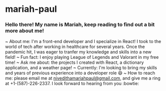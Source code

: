 # mariah-paul

### Hello there! My name is Mariah, keep reading to find out a bit more about me!

~ About me: I'm a front-end developer and I specialize in React! I took to the world of tech after working in healthcare for several years. Once the pandemic hit, I was eager to tranfer my knowledge and skills into a new field!
~ Fun fact: I enjoy playing League of Legends and Valorant in my free time!
~ Ask me about: the projects I created with React, a dictionary application, and a weather page!
~ Currently: I'm looking to bring my skills and years of previous experience into a developer role :smile:
~ How to reach me: please email me at nivedithamariahpaul@gmail.com, and give me a ring at +1-(587)-226-2337. I look forward to hearing from you :bowtie:

